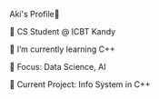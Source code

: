 Aki's Profile💫

🌟 CS Student @ ICBT Kandy

🌱 I’m currently learning C++

🔭 Focus: Data Science, AI

🚀 Current Project: Info System in C++      
